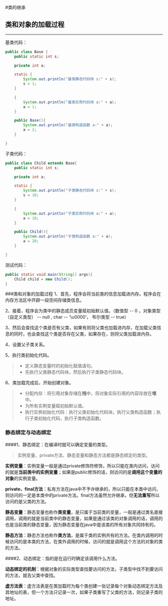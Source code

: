 #类的继承

## 类和对象的加载过程
---

基类代码：
```java
public class Base {
    public static int s;

    private int a;

    static {
        System.out.println("基类静态代码块 s:" + s);
        s = 1;
    }

    {
        System.out.println("基类实例代码块 a:" + a);
        a = 1;
    }

    public Base(){
        System.out.println("基类构造函数 a:" + a);
        a = 2;
    }

}
```
子类代码：
```java
public class Child extends Base{
    public static int s;

    private int a;

    static {
        System.out.println("子类静态代码块 s:" + s);
        s = 10;
    }

    {
        System.out.println("子类实例代码块 a:" + a);
        a = 10;
    }

    public Child(){
        System.out.println("子类构造函数 a:" + a);
        a = 20;
    }

}
```
测试代码：
```java
public static void main(String[] args){
    Child child = new Child();
}
```
###类和对象的加载过程
1、首先，程序会将当前类的信息加载进内存。程序会在内存方法区中开辟一段空间存储类信息。

2、接着，程序会为类中的静态成员变量赋初始默认值。（数值型 -- 0 ，对象类型（自定义类型） -- null , char -- ‘\u0000’， 布尔类型 -- true）

3、然后会查找这个类是否有父类，如果有则将父类也加载进内存，在加载父类信息的同时，也会查找这个类是否存在父类，如果存在，则将父类加载进内存。

4、设置父子类关系。

5、执行类初始化代码。
>  - 定义静态变量时的初始化赋值语句。
>  - 先执行父类静态代码块，然后执行子类静态代码块。

6、类加载完成后，开始创建对象。   
 >*  分配内存：将引用对象存储在**栈**中，将对象实际引用的内容存放在**堆**中。
 >*  为所有实例变量赋初始默认值。
 >*  执行实例初始化代码：执行父类初始化代码块，执行父类构造函数；执行子类初始化代码，执行子类构造函数。

### 静态绑定与动态绑定
####1、静态绑定：在编译时就可以确定变量的类型。
>实例变量、private方法、静态变量和静态方法都是静态绑定的类型。

**实例变量**：实例变量一般是通过private修饰符修饰，所以只能在类内访问，访问的就是**当前类中的实例变量**；如果是public修饰的话，则访问的是**调用这个变量的对象**的实例变量。

**private、final方法**：私有方法在java中不予许继承的，所以只能在本类中访问，则访问的一定是本类中的private方法。final方法虽然允许继承，但**无法重写**所以访问的是父类的方法。

**静态变量**：静态变量也称作**类变量**，是只属于当前类的变量，一般是通过类名直接调用，调用的就是当前类中的静态变量，如果是通过该类的对象调用的话，调用的也是当前类的静态变量，因为静态变量在java中是该类的所有对象共同持有的。

**静态方法**：静态方法也称作**类方法**，是属于类的实例共有的方法。在类内调用的时候访问的是本类的方法，在类外调用的时候，访问的就是调用这个方法的对象的类的方法。

####2、动态绑定：指的是在运行时确定该调用什么方法。

**动态绑定的机制**：根据对象的实际类型查找要访问的方法，子类型中找不到要访问的方法，就去父类中查找。

**虚方法表**：虚方法表是在类加载时为每个类创建一张记录每个对象动态绑定方法及其地址的表，但一个方法只记录一次，如果子类重写了父类的方法，则记录子类的地址。
